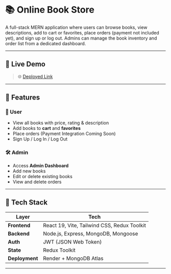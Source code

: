 # 📚 Online Book Store

A full-stack MERN application where users can browse books, view descriptions, add to cart or favorites, place orders (payment not included yet), and sign up or log out. Admins can manage the book inventory and order list from a dedicated dashboard.

---

## 🚀 Live Demo

> 🌐 [Deployed Link  ](https://online-bookstore-vblc.onrender.com/)
>
> 
---

## 📌 Features

### 👤 User
- View all books with price, rating & description
- Add books to **cart** and **favorites**
- Place orders (Payment Integration Coming Soon)
- Sign Up / Log In / Log Out

### 🛠️ Admin
- Access **Admin Dashboard**
- Add new books
- Edit or delete existing books
- View and delete orders

---

## 🧱 Tech Stack

| Layer        | Tech                                    |
|--------------|-----------------------------------------|
| **Frontend** | React 19, Vite, Tailwind CSS, Redux Toolkit |
| **Backend**  | Node.js, Express, MongoDB, Mongoose     |
| **Auth**     | JWT (JSON Web Token)                    |
| **State**    | Redux Toolkit                           |
| **Deployment** | Render  + MongoDB Atlas |

---



